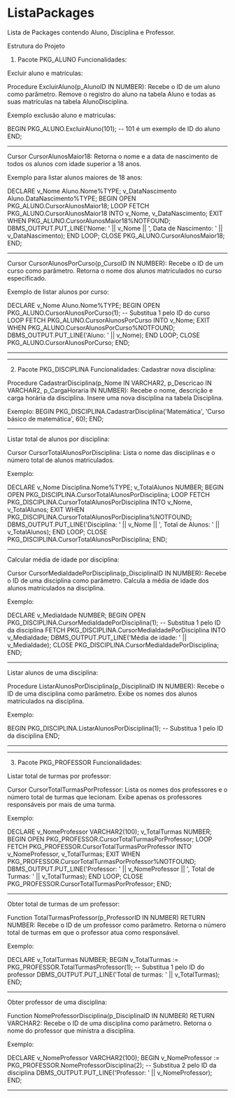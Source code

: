# ListaPackages
Lista de Packages contendo Aluno, Disciplina e Professor.

Estrutura do Projeto
1. Pacote PKG_ALUNO
Funcionalidades:

Excluir aluno e matrículas:

Procedure ExcluirAluno(p_AlunoID IN NUMBER):
Recebe o ID de um aluno como parâmetro.
Remove o registro do aluno na tabela Aluno e todas as suas matrículas na tabela AlunoDisciplina.

Exemplo exclusão aluno e matriculas: 

BEGIN
    PKG_ALUNO.ExcluirAluno(101); -- 101 é um exemplo de ID do aluno
END;

-----------------------------------------------------------------------------------------------------------------------------------------------------------------------------------------------------------------------------------------------

Cursor CursorAlunosMaior18:
Retorna o nome e a data de nascimento de todos os alunos com idade superior a 18 anos.

Exemplo para listar alunos maiores de 18 anos:

DECLARE
    v_Nome Aluno.Nome%TYPE;
    v_DataNascimento Aluno.DataNascimento%TYPE;
BEGIN
    OPEN PKG_ALUNO.CursorAlunosMaior18;
    LOOP
        FETCH PKG_ALUNO.CursorAlunosMaior18 INTO v_Nome, v_DataNascimento;
        EXIT WHEN PKG_ALUNO.CursorAlunosMaior18%NOTFOUND;
        DBMS_OUTPUT.PUT_LINE('Nome: ' || v_Nome || ', Data de Nascimento: ' || v_DataNascimento);
    END LOOP;
    CLOSE PKG_ALUNO.CursorAlunosMaior18;
END;

-----------------------------------------------------------------------------------------------------------------------------------------------------------------------------------------------------------------------------------------------

Cursor CursorAlunosPorCurso(p_CursoID IN NUMBER):
Recebe o ID de um curso como parâmetro.
Retorna o nome dos alunos matriculados no curso especificado.

Exemplo de listar alunos por curso:

DECLARE
    v_Nome Aluno.Nome%TYPE;
BEGIN
    OPEN PKG_ALUNO.CursorAlunosPorCurso(1); -- Substitua 1 pelo ID do curso
    LOOP
        FETCH PKG_ALUNO.CursorAlunosPorCurso INTO v_Nome;
        EXIT WHEN PKG_ALUNO.CursorAlunosPorCurso%NOTFOUND;
        DBMS_OUTPUT.PUT_LINE('Aluno: ' || v_Nome);
    END LOOP;
    CLOSE PKG_ALUNO.CursorAlunosPorCurso;
END;

-----------------------------------------------------------------------------------------------------------------------------------------------------------------------------------------------------------------------------------------------
-----------------------------------------------------------------------------------------------------------------------------------------------------------------------------------------------------------------------------------------------

2. Pacote PKG_DISCIPLINA
Funcionalidades:
Cadastrar nova disciplina:

Procedure CadastrarDisciplina(p_Nome IN VARCHAR2, p_Descricao IN VARCHAR2, p_CargaHoraria IN NUMBER):
Recebe o nome, descrição e carga horária da disciplina.
Insere uma nova disciplina na tabela Disciplina.

Exemplo:
BEGIN
    PKG_DISCIPLINA.CadastrarDisciplina('Matemática', 'Curso básico de matemática', 60);
END;

-----------------------------------------------------------------------------------------------------------------------------------------------------------------------------------------------------------------------------------------------

Listar total de alunos por disciplina:

Cursor CursorTotalAlunosPorDisciplina:
Lista o nome das disciplinas e o número total de alunos matriculados.

Exemplo:

DECLARE
    v_Nome Disciplina.Nome%TYPE;
    v_TotalAlunos NUMBER;
BEGIN
    OPEN PKG_DISCIPLINA.CursorTotalAlunosPorDisciplina;
    LOOP
        FETCH PKG_DISCIPLINA.CursorTotalAlunosPorDisciplina INTO v_Nome, v_TotalAlunos;
        EXIT WHEN PKG_DISCIPLINA.CursorTotalAlunosPorDisciplina%NOTFOUND;
        DBMS_OUTPUT.PUT_LINE('Disciplina: ' || v_Nome || ', Total de Alunos: ' || v_TotalAlunos);
    END LOOP;
    CLOSE PKG_DISCIPLINA.CursorTotalAlunosPorDisciplina;
END;

-----------------------------------------------------------------------------------------------------------------------------------------------------------------------------------------------------------------------------------------------

Calcular média de idade por disciplina:

Cursor CursorMediaIdadePorDisciplina(p_DisciplinaID IN NUMBER):
Recebe o ID de uma disciplina como parâmetro.
Calcula a média de idade dos alunos matriculados na disciplina.

Exemplo:

DECLARE
    v_MediaIdade NUMBER;
BEGIN
    OPEN PKG_DISCIPLINA.CursorMediaIdadePorDisciplina(1); -- Substitua 1 pelo ID da disciplina
    FETCH PKG_DISCIPLINA.CursorMediaIdadePorDisciplina INTO v_MediaIdade;
    DBMS_OUTPUT.PUT_LINE('Média de idade: ' || v_MediaIdade);
    CLOSE PKG_DISCIPLINA.CursorMediaIdadePorDisciplina;
END;

-----------------------------------------------------------------------------------------------------------------------------------------------------------------------------------------------------------------------------------------------

Listar alunos de uma disciplina:

Procedure ListarAlunosPorDisciplina(p_DisciplinaID IN NUMBER):
Recebe o ID de uma disciplina como parâmetro.
Exibe os nomes dos alunos matriculados na disciplina.

Exemplo:

BEGIN
    PKG_DISCIPLINA.ListarAlunosPorDisciplina(1); -- Substitua 1 pelo ID da disciplina
END;

-----------------------------------------------------------------------------------------------------------------------------------------------------------------------------------------------------------------------------------------------
-----------------------------------------------------------------------------------------------------------------------------------------------------------------------------------------------------------------------------------------------

3. Pacote PKG_PROFESSOR
Funcionalidades:

Listar total de turmas por professor:

Cursor CursorTotalTurmasPorProfessor:
Lista os nomes dos professores e o número total de turmas que lecionam.
Exibe apenas os professores responsáveis por mais de uma turma.

Exemplo:

DECLARE
    v_NomeProfessor VARCHAR2(100);
    v_TotalTurmas NUMBER;
BEGIN
    OPEN PKG_PROFESSOR.CursorTotalTurmasPorProfessor;
    LOOP
        FETCH PKG_PROFESSOR.CursorTotalTurmasPorProfessor INTO v_NomeProfessor, v_TotalTurmas;
        EXIT WHEN PKG_PROFESSOR.CursorTotalTurmasPorProfessor%NOTFOUND;
        DBMS_OUTPUT.PUT_LINE('Professor: ' || v_NomeProfessor || ', Total de Turmas: ' || v_TotalTurmas);
    END LOOP;
    CLOSE PKG_PROFESSOR.CursorTotalTurmasPorProfessor;
END;

-----------------------------------------------------------------------------------------------------------------------------------------------------------------------------------------------------------------------------------------------

Obter total de turmas de um professor:

Function TotalTurmasProfessor(p_ProfessorID IN NUMBER) RETURN NUMBER:
Recebe o ID de um professor como parâmetro.
Retorna o número total de turmas em que o professor atua como responsável.

Exemplo:

DECLARE
    v_TotalTurmas NUMBER;
BEGIN
    v_TotalTurmas := PKG_PROFESSOR.TotalTurmasProfessor(1); -- Substitua 1 pelo ID do professor
    DBMS_OUTPUT.PUT_LINE('Total de turmas: ' || v_TotalTurmas);
END;

-----------------------------------------------------------------------------------------------------------------------------------------------------------------------------------------------------------------------------------------------

Obter professor de uma disciplina:

Function NomeProfessorDisciplina(p_DisciplinaID IN NUMBER) RETURN VARCHAR2:
Recebe o ID de uma disciplina como parâmetro.
Retorna o nome do professor que ministra a disciplina.

Exemplo:

DECLARE
    v_NomeProfessor VARCHAR2(100);
BEGIN
    v_NomeProfessor := PKG_PROFESSOR.NomeProfessorDisciplina(2); -- Substitua 2 pelo ID da disciplina
    DBMS_OUTPUT.PUT_LINE('Professor: ' || v_NomeProfessor);
END;

-----------------------------------------------------------------------------------------------------------------------------------------------------------------------------------------------------------------------------------------------
